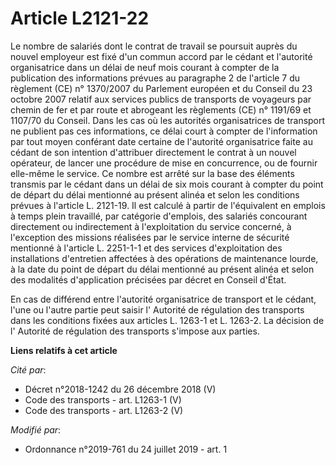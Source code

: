 # Article L2121-22

Le nombre de salariés dont le contrat de travail se poursuit auprès du nouvel employeur est fixé d'un commun accord par le
cédant et l'autorité organisatrice dans un délai de neuf mois courant à compter de la publication des informations prévues au
paragraphe 2 de l'article 7 du règlement (CE) n° 1370/2007 du Parlement européen et du Conseil du 23 octobre 2007 relatif aux
services publics de transports de voyageurs par chemin de fer et par route et abrogeant les règlements (CE) n° 1191/69 et
1107/70 du Conseil. Dans les cas où les autorités organisatrices de transport ne publient pas ces informations, ce délai
court à compter de l'information par tout moyen conférant date certaine de l'autorité organisatrice faite au cédant de son
intention d'attribuer directement le contrat à un nouvel opérateur, de lancer une procédure de mise en concurrence, ou de
fournir elle-même le service. Ce nombre est arrêté sur la base des éléments transmis par le cédant dans un délai de six mois
courant à compter du point de départ du délai mentionné au présent alinéa et selon les conditions prévues à l'article L.
2121-19. Il est calculé à partir de l'équivalent en emplois à temps plein travaillé, par catégorie d'emplois, des salariés
concourant directement ou indirectement à l'exploitation du service concerné, à l'exception des missions réalisées par le
service interne de sécurité mentionné à l'article L. 2251-1-1 et des services d'exploitation des installations d'entretien
affectées à des opérations de maintenance lourde, à la date du point de départ du délai mentionné au présent alinéa et selon
des modalités d'application précisées par décret en Conseil d'État. 

En cas de différend entre l'autorité organisatrice de transport et le cédant, l'une ou l'autre partie peut saisir l'
Autorité de régulation des transports dans les conditions fixées aux articles L. 1263-1 et L. 1263-2. La décision de l'
Autorité de régulation des transports s'impose aux parties.

**Liens relatifs à cet article**

_Cité par_:

  - Décret n°2018-1242 du 26 décembre 2018 (V)
  - Code des transports - art. L1263-1 (V)
  - Code des transports - art. L1263-2 (V)

_Modifié par_:

  - Ordonnance n°2019-761 du 24 juillet 2019 - art. 1
